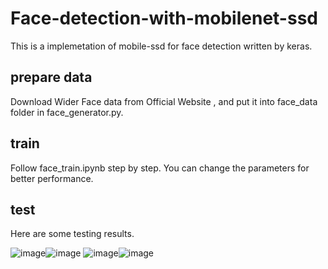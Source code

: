 # Face-detection-with-mobilenet-ssd
This is a implemetation of mobile-ssd for face detection written by keras.

## prepare data
Download Wider Face data from Official Website , and put it into face_data folder in face_generator.py.

## train
Follow face_train.ipynb step by step. You can change the parameters for better performance.

## test
Here are some testing results.

![image](https://github.com/bruceyang2012/face-detection-with-mobilenet-ssd/raw/master/output_test/0_Parade_marchingband_1_746.jpg)![image](https://github.com/bruceyang2012/face-detection-with-mobilenet-ssd/raw/master/output_test/10_People_Marching_People_Marching_10_People_Marching_People_Marching_10_848.jpg)
![image](https://github.com/bruceyang2012/face-detection-with-mobilenet-ssd/raw/master/output_test/12_Group_Group_12_Group_Group_12_28.jpg)![image](https://github.com/bruceyang2012/face-detection-with-mobilenet-ssd/raw/master/output_test/20_Family_Group_Family_Group_20_493.jpg)

